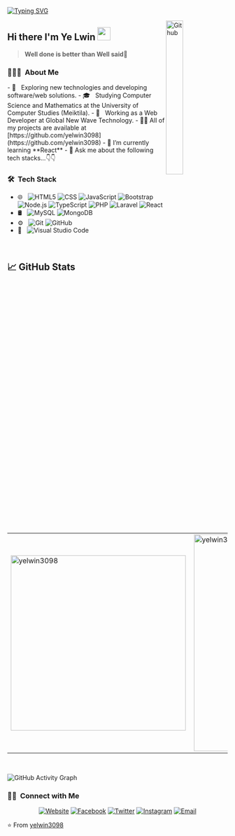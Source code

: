 [![Typing SVG](https://readme-typing-svg.herokuapp.com?color=F47174&size=29&multiline=true&width=700&lines=Welcome+To+Ye+Lwin's+GitHub+Profile)](https://git.io/typing-svg)

<a href="#"><img width="28%" align="right" height="30%" alt="Github" align="right" src="https://user-images.githubusercontent.com/48678280/88862734-4903af80-d201-11ea-968b-9c939d88a37c.gif" /></a>
## Hi there I'm Ye Lwin <img src="https://github.com/TheDudeThatCode/TheDudeThatCode/blob/master/Assets/Mario_Hello_Big.gif" width="30px">
> **Well done is better than Well said**💪

<h3> 👨🏻‍💻 &nbsp;About Me </h3>
- 🤔 &nbsp; Exploring new technologies and developing software/web solutions.
- 🎓 &nbsp; Studying Computer Science and Mathematics at the University of Computer Studies (Meiktila).
- 💼 &nbsp; Working as a Web Developer at Global New Wave Technology.
- 👨‍💻 All of my projects are available at [https://github.com/yelwin3098](https://github.com/yelwin3098)
- 🌱 I’m currently learning **React**
- 💬 Ask me about the following tech stacks...👇👇

<h3> 🛠 &nbsp;Tech Stack</h3>

- 🌐 &nbsp;
  ![HTML5](https://img.shields.io/badge/-HTML5-333333?style=flat&logo=HTML5)
  ![CSS](https://img.shields.io/badge/-CSS-333333?style=flat&logo=CSS3&logoColor=1572B6)
  ![JavaScript](https://img.shields.io/badge/-JavaScript-333333?style=flat&logo=javascript)
  ![Bootstrap](https://img.shields.io/badge/-Bootstrap-333333?style=flat&logo=bootstrap&logoColor=563D7C)
  ![Node.js](https://img.shields.io/badge/-Node.js-333333?style=flat&logo=node.js)
  ![TypeScript](https://img.shields.io/badge/-TypeScript-333333?style=flat&logo=typescript)
  ![PHP](https://img.shields.io/badge/-PHP-333333?style=flat&logo=php)
  ![Laravel](https://img.shields.io/badge/-Laravel-333333?style=flat&logo=laravel)
  ![React](https://img.shields.io/badge/-React-333333?style=flat&logo=react)
- 🛢 &nbsp;
  ![MySQL](https://img.shields.io/badge/-MySQL-333333?style=flat&logo=mysql)
  ![MongoDB](https://img.shields.io/badge/-MongoDB-333333?style=flat&logo=mongodb)
- ⚙️ &nbsp;
  ![Git](https://img.shields.io/badge/-Git-333333?style=flat&logo=git)
  ![GitHub](https://img.shields.io/badge/-GitHub-333333?style=flat&logo=github)
- 🔧 &nbsp;
  ![Visual Studio Code](https://img.shields.io/badge/-Visual%20Studio%20Code-333333?style=flat&logo=visual-studio-code&logoColor=007ACC)

<br/>

## &#x1f4c8; GitHub Stats

<center>
  <table>
    <tr>
        <td><img  width="400px" align="left" src="https://github-readme-stats.vercel.app/api/top-langs?username=yelwin3098&show_icons=true&locale=en&layout=compact&theme=radical" alt="yelwin3098" />
        <td><img width="495px" align="left" src="https://github-readme-streak-stats.herokuapp.com/?user=yelwin3098&theme=radical" alt="yelwin3098" /></td>
    </tr>   
  </table>
</center>

<br/>

![GitHub Activity Graph](https://activity-graph.herokuapp.com/graph?username=yelwin3098&bg_color=000000&color=4fff67&line=4fff67&point=ffffff&area=true&hide_border=true)  

<h3> 🤝🏻 &nbsp;Connect with Me </h3>

<p align="center">
<a href="https://yelwin3098.github.io/"><img alt="Website" src="https://img.shields.io/badge/Website-Ye'%20Lwin-blue?style=flat-square&logo=google-chrome"></a>
<a href="https://fb.com/profile.php?id=100010108996072"><img alt="Facebook" src="https://img.shields.io/badge/Facebook-Ye'%20Lwin-blue?style=flat-square&logo=facebook"></a>
<a href="https://twitter.com/yelwin030"><img alt="Twitter" src="https://img.shields.io/badge/Twitter-Ye%20Lwin-blue?style=flat-square&logo=twitter"></a>
<a href="https://instagram.com/ye_lwin"><img alt="Instagram" src="https://img.shields.io/badge/Instagram-ye_lwin-blue?style=flat-square&logo=instagram"></a>
<a href="mailto:yelwin030@gamil.com"><img alt="Email" src="https://img.shields.io/badge/Email-yelwin030@gamil.com-blue?style=flat-square&logo=gmail"></a>
</p>

⭐️ From [yelwin3098](https://github.com/yelwin3098)
